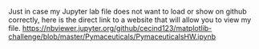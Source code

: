 Just in case my Jupyter lab file does not want to load or show on github correctly, here is the direct link to a website that will allow you to view my file. 
https://nbviewer.jupyter.org/github/cecind123/matplotlib-challenge/blob/master/Pymaceuticals/PymaceuticalsHW.ipynb
